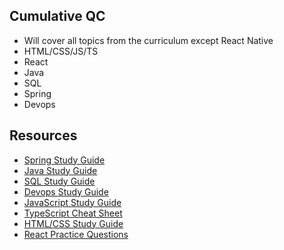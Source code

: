 ## Cumulative QC
- Will cover all topics from the curriculum except React Native
- HTML/CSS/JS/TS
- React
- Java
- SQL
- Spring
- Devops

## Resources
- [Spring Study Guide](spring/spring-study-guide.md)
- [Java Study Guide](java/java-study-guide.md)
- [SQL Study Guide](SQL_Databases/sql_study_guide.md)
- [Devops Study Guide](devops-cloud/devops-study-guide.md)
- [JavaScript Study Guide](JS101/js-study-guide.md)
- [TypeScript Cheat Sheet](https://devhints.io/typescript)
- [HTML/CSS Study Guide](web-browser/html-css-study-guide.md)
- [React Practice Questions](React/react-qc-questions.md)